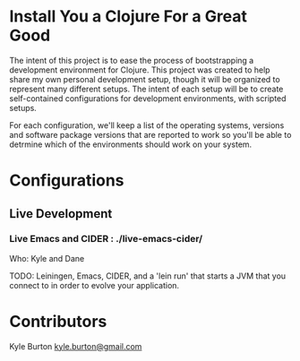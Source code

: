 # Install You a Clojure For a Great Good

The intent of this project is to ease the process of bootstrapping a development environment for Clojure.  This project was created to help share my own personal development setup, though it will be organized to represent many different setups.  The intent of each setup will be to create self-contained configurations for development environments, with scripted setups.

For each configuration, we'll keep a list of the operating systems, versions and software package versions that are reported to work so you'll be able to detrmine which of the environments should work on your system.

# Configurations

## Live Development

### Live Emacs and CIDER : ./live-emacs-cider/

Who: Kyle and Dane

TODO: Leiningen, Emacs, CIDER, and a 'lein run' that starts a JVM that you connect to in order to evolve your application.


# Contributors

Kyle Burton kyle.burton@gmail.com

